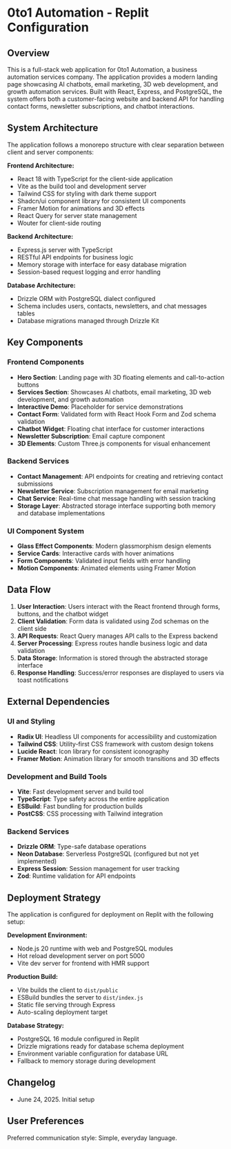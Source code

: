 # 0to1 Automation - Replit Configuration

## Overview

This is a full-stack web application for 0to1 Automation, a business automation services company. The application provides a modern landing page showcasing AI chatbots, email marketing, 3D web development, and growth automation services. Built with React, Express, and PostgreSQL, the system offers both a customer-facing website and backend API for handling contact forms, newsletter subscriptions, and chatbot interactions.

## System Architecture

The application follows a monorepo structure with clear separation between client and server components:

**Frontend Architecture:**
- React 18 with TypeScript for the client-side application
- Vite as the build tool and development server
- Tailwind CSS for styling with dark theme support
- Shadcn/ui component library for consistent UI components
- Framer Motion for animations and 3D effects
- React Query for server state management
- Wouter for client-side routing

**Backend Architecture:**
- Express.js server with TypeScript
- RESTful API endpoints for business logic
- Memory storage with interface for easy database migration
- Session-based request logging and error handling

**Database Architecture:**
- Drizzle ORM with PostgreSQL dialect configured
- Schema includes users, contacts, newsletters, and chat messages tables
- Database migrations managed through Drizzle Kit

## Key Components

### Frontend Components
- **Hero Section**: Landing page with 3D floating elements and call-to-action buttons
- **Services Section**: Showcases AI chatbots, email marketing, 3D web development, and growth automation
- **Interactive Demo**: Placeholder for service demonstrations
- **Contact Form**: Validated form with React Hook Form and Zod schema validation
- **Chatbot Widget**: Floating chat interface for customer interactions
- **Newsletter Subscription**: Email capture component
- **3D Elements**: Custom Three.js components for visual enhancement

### Backend Services
- **Contact Management**: API endpoints for creating and retrieving contact submissions
- **Newsletter Service**: Subscription management for email marketing
- **Chat Service**: Real-time chat message handling with session tracking
- **Storage Layer**: Abstracted storage interface supporting both memory and database implementations

### UI Component System
- **Glass Effect Components**: Modern glassmorphism design elements
- **Service Cards**: Interactive cards with hover animations
- **Form Components**: Validated input fields with error handling
- **Motion Components**: Animated elements using Framer Motion

## Data Flow

1. **User Interaction**: Users interact with the React frontend through forms, buttons, and the chatbot widget
2. **Client Validation**: Form data is validated using Zod schemas on the client side
3. **API Requests**: React Query manages API calls to the Express backend
4. **Server Processing**: Express routes handle business logic and data validation
5. **Data Storage**: Information is stored through the abstracted storage interface
6. **Response Handling**: Success/error responses are displayed to users via toast notifications

## External Dependencies

### UI and Styling
- **Radix UI**: Headless UI components for accessibility and customization
- **Tailwind CSS**: Utility-first CSS framework with custom design tokens
- **Lucide React**: Icon library for consistent iconography
- **Framer Motion**: Animation library for smooth transitions and 3D effects

### Development and Build Tools
- **Vite**: Fast development server and build tool
- **TypeScript**: Type safety across the entire application
- **ESBuild**: Fast bundling for production builds
- **PostCSS**: CSS processing with Tailwind integration

### Backend Services
- **Drizzle ORM**: Type-safe database operations
- **Neon Database**: Serverless PostgreSQL (configured but not yet implemented)
- **Express Session**: Session management for user tracking
- **Zod**: Runtime validation for API endpoints

## Deployment Strategy

The application is configured for deployment on Replit with the following setup:

**Development Environment:**
- Node.js 20 runtime with web and PostgreSQL modules
- Hot reload development server on port 5000
- Vite dev server for frontend with HMR support

**Production Build:**
- Vite builds the client to `dist/public`
- ESBuild bundles the server to `dist/index.js`
- Static file serving through Express
- Auto-scaling deployment target

**Database Strategy:**
- PostgreSQL 16 module configured in Replit
- Drizzle migrations ready for database schema deployment
- Environment variable configuration for database URL
- Fallback to memory storage during development

## Changelog

- June 24, 2025. Initial setup

## User Preferences

Preferred communication style: Simple, everyday language.